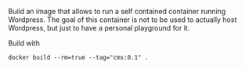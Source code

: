 Build an image that allows to run a self contained container running Wordpress.
The goal of this container is not to be used to actually host Wordpress, but just to have a personal
playground for it.

Build with

	docker build --rm=true --tag="cms:0.1" .
